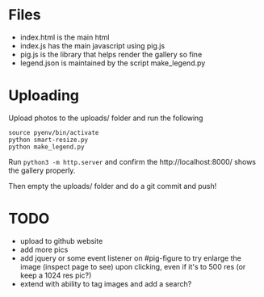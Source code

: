 
# Files

- index.html is the main html
- index.js has the main javascript using pig.js
- pig.js is the library that helps render the gallery so fine
- legend.json is maintained by the script make_legend.py

# Uploading

Upload photos to the uploads/ folder and run the following

```
source pyenv/bin/activate
python smart-resize.py
python make_legend.py
```

Run `python3 -m http.server` and confirm the http://localhost:8000/ shows the gallery properly.

Then empty the uploads/ folder and do a git commit and push!


# TODO
- upload to github website
- add more pics
- add jquery or some event listener on #pig-figure to try enlarge the image (inspect page to see) upon clicking, even if it's to 500 res (or keep a 1024 res pic?)
- extend with ability to tag images and add a search?